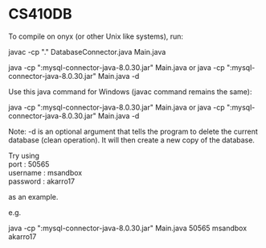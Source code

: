 # CS410DB

To compile on onyx (or other Unix like systems), run:

javac -cp "." DatabaseConnector.java Main.java

java -cp ":mysql-connector-java-8.0.30.jar" Main.java <port> <username> <password>
or
java -cp ":mysql-connector-java-8.0.30.jar" Main.java <port> <username> <password> -d

Use this java command for Windows (javac command remains the same):


java -cp ":mysql-connector-java-8.0.30.jar" Main.java <port> <username> <password>
or
java -cp ":mysql-connector-java-8.0.30.jar" Main.java <port> <username> <password> -d

Note: -d is an optional argument that tells the program to delete the current database (clean operation). It will then create a new copy of the database.

Try using\
port : 50565\
username : msandbox\
password : akarro17

as an example.

e.g.

java -cp ":mysql-connector-java-8.0.30.jar" Main.java 50565 msandbox akarro17

